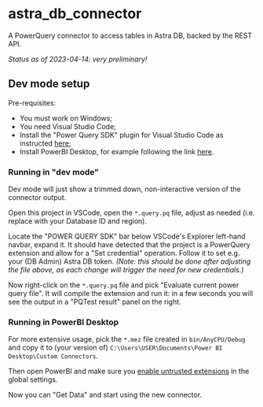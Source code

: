 # astra_db_connector

A PowerQuery connector to access tables in Astra DB, backed by the REST API.

_Status as of 2023-04-14: very preliminary!_

## Dev mode setup

Pre-requisites:

- You must work on Windows;
- You need Visual Studio Code;
- Install the "Power Query SDK" plugin for Visual Studio Code as instructed [here](https://learn.microsoft.com/en-us/power-query/install-sdk);
- Install PowerBI Desktop, for example following the link [here](https://learn.microsoft.com/en-us/power-query/power-query-ui).

### Running in "dev mode"

Dev mode will just show a trimmed down, non-interactive version of the connector output.

Open this project in VSCode, open the `*.query.pq` file, adjust as needed (i.e. replace with your Database ID and region).

Locate the "POWER QUERY SDK" bar below VSCode's Explorer left-hand navbar, expand it. It should have detected that the project is a PowerQuery extension and allow for a "Set credential" operation. Follow it to set e.g. your (DB Admin) Astra DB token. _(Note: this should be done after adjusting the file above, as each change will trigger the need for new credentials.)_

Now right-click on the `*.query.pq` file and pick "Evaluate current power query file". It will compile the extension and run it: in a few seconds you will see the output in a "PQTest result" panel on the right.

### Running in PowerBI Desktop

For more extensive usage, pick the `*.mez` file created in `bin/AnyCPU/Debug` and copy it to (your version of) `C:\Users\USER\Documents\Power BI Desktop\Custom Connectors`.

Then open PowerBI and make sure you [enable untrusted extensions](https://learn.microsoft.com/en-us/power-query/install-sdk#power-bi-desktop) in the global settings.

Now you can "Get Data" and start using the new connector.
